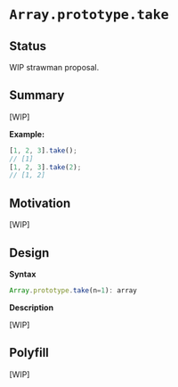 # `Array.prototype.take`

## Status

WIP strawman proposal.

## Summary

[WIP]

**Example:**

```js
[1, 2, 3].take();
// [1]
[1, 2, 3].take(2);
// [1, 2]
```

## Motivation

[WIP]

## Design

**Syntax**

```ts
Array.prototype.take(n=1): array
```

**Description**

[WIP]

## Polyfill

[WIP]
